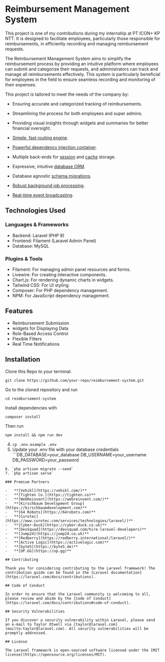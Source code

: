 # Reimbursement Management System

This project is one of my contributions during my internship at PT ICON+ KP NTT. It is designed to facilitate employees, particularly those responsible for reimbursements, in efficiently recording and managing reimbursement requests.

The Reimbursement Management System aims to simplify the reimbursement process by providing an intuitive platform where employees can submit and categorize their requests, and administrators can track and manage all reimbursements effectively. This system is particularly beneficial for employees in the field to ensure seamless recording and monitoring of their expenses.

This project is tailored to meet the needs of the company by:

-   Ensuring accurate and categorized tracking of reimbursements.
-   Streamlining the process for both employees and super admins.
-   Providing visual insights through widgets and summaries for better financial oversight.

-   [Simple, fast routing engine](https://laravel.com/docs/routing).
-   [Powerful dependency injection container](https://laravel.com/docs/container).
-   Multiple back-ends for [session](https://laravel.com/docs/session) and [cache](https://laravel.com/docs/cache) storage.
-   Expressive, intuitive [database ORM](https://laravel.com/docs/eloquent).
-   Database agnostic [schema migrations](https://laravel.com/docs/migrations).
-   [Robust background job processing](https://laravel.com/docs/queues).
-   [Real-time event broadcasting](https://laravel.com/docs/broadcasting).

## Technologies Used

### Languages & Frameworks

-   Backend: Laravel (PHP 8)
-   Frontend: Filament (Laravel Admin Panel)
-   Database: MySQL

### Plugins & Tools

-   Filament: For managing admin panel resources and forms.
-   Livewire: For creating interactive components.
-   Chart.js: For rendering dynamic charts in widgets.
-   Tailwind CSS: For UI styling.
-   Composer: For PHP dependency management.
-   NPM: For JavaScript dependency management.

## Features

-   Reimbursement Submission
-   widgets for Displaying Data
-   Role-Based Access Control
-   Flexible Filters
-   Real Time Notifications

## Installation

Clone this Repo to your terminal:

```
git clone https://github.com/your-repo/reimbursement-system.git
```

Go to the cloned repository and run

```
cd reimbursement-system
```

Install dependencies with

```
composer install
```

Then run

```
npm install && npm run dev
```

4. `cp .env.example .env`
5. Update your .env file with your database credentials ```DB_DATABASE=your_database
   DB_USERNAME=your_username
   DB_PASSWORD=your_password

```
6. `php artisan migrate --seed`
7. `php artisan serve`

### Premium Partners

-   **[Vehikl](https://vehikl.com/)**
-   **[Tighten Co.](https://tighten.co)**
-   **[WebReinvent](https://webreinvent.com/)**
-   **[Kirschbaum Development Group](https://kirschbaumdevelopment.com)**
-   **[64 Robots](https://64robots.com)**
-   **[Curotec](https://www.curotec.com/services/technologies/laravel/)**
-   **[Cyber-Duck](https://cyber-duck.co.uk)**
-   **[DevSquad](https://devsquad.com/hire-laravel-developers)**
-   **[Jump24](https://jump24.co.uk)**
-   **[Redberry](https://redberry.international/laravel/)**
-   **[Active Logic](https://activelogic.com)**
-   **[byte5](https://byte5.de)**
-   **[OP.GG](https://op.gg)**

## Contributing

Thank you for considering contributing to the Laravel framework! The contribution guide can be found in the [Laravel documentation](https://laravel.com/docs/contributions).

## Code of Conduct

In order to ensure that the Laravel community is welcoming to all, please review and abide by the [Code of Conduct](https://laravel.com/docs/contributions#code-of-conduct).

## Security Vulnerabilities

If you discover a security vulnerability within Laravel, please send an e-mail to Taylor Otwell via [taylor@laravel.com](mailto:taylor@laravel.com). All security vulnerabilities will be promptly addressed.

## License

The Laravel framework is open-sourced software licensed under the [MIT license](https://opensource.org/licenses/MIT).
```
